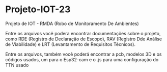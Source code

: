 # Projeto-IOT-23
Projeto de IOT - RMDA (Robo de Monitoramento De Ambientes)

  Entre os arquivos você podera encontrar documentações sobre o projeto, como RDE (Registro de Declaração de Escopo), RAV (Registro Dde Análise de Viabilidade) e LRT (Levantamento de Requisitos Técnicos).
  
  Entre os arquivos, também você poderá encontrar a pcb, modelos 3D e os códigos usados, um para o Esp32-cam e o .js para uma configuração do TTN usado

